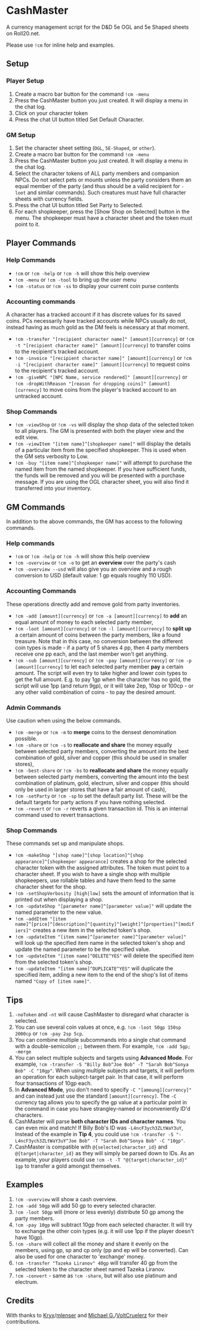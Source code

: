 # CashMaster

A currency management script for the D&D 5e OGL and 5e Shaped sheets on Roll20.net.

Please use `!cm` for inline help and examples.

## Setup

### Player Setup

1. Create a macro bar button for the command `!cm -menu`
2. Press the CashMaster button you just created.  It will display a menu in the chat log.
3. Click on your character token
4. Press the chat UI button titled Set Default Character.

### GM Setup

1. Set the character sheet setting (`OGL`, `5E-Shaped`, or `other`).
2. Create a macro bar button for the command `!cm -menu`
3. Press the CashMaster button you just created.  It will display a menu in the chat log.
4. Select the character tokens of ALL party members and companion NPCs.  Do not select pets or mounts unless the party considers them an equal member of the party (and thus should be a valid recipient for `-loot` and similar commands).  Such creatures must have full character sheets with currency fields.
5. Press the chat UI button titled Set Party to Selected.
6. For each shopkeeper, press the [Show Shop on Selected] button in the menu.  The shopkeeper must have a character sheet and the token must point to it.

## Player Commands

### Help Commands

- `!cm` or `!cm -help` or `!cm -h` will show this help overview
- `!cm -menu` or `!cm -tool` to bring up the user menu
- `!cm -status` or `!cm -ss` to display your current coin purse contents

### Accounting commands

A character has a tracked account if it has discrete values for its saved coins.  PCs necessarily have tracked accounts while NPCs usually do not, instead having as much gold as the DM feels is necessary at that moment.
- `!cm -transfer "[recipient character name]" [amount][currency]` or `!cm -t "[recipient character name]" [amount][currency]` to transfer coins to the recipient's tracked account.
- `!cm -invoice "[recipient character name]" [amount][currency]` or `!cm -i "[recipient character name]" [amount][currency]` to request coins to the recipient's tracked account.
- `!cm -giveNPC "[NPC Name, service rendered]" [amount][currency]` or `!cm -dropWithReason "[reason for dropping coins]" [amount][currency]` to move coins from the player's tracked account to an untracked account.

### Shop Commands

- `!cm -viewShop` or `!cm -vs` will display the shop data of the selected token to all players.  The GM is presented with both the player view and the edit view.
- `!cm -viewItem "[item name]^[shopkeeper name]"` will display the details of a particular item from the specified shopkeeper.  This is used when the GM sets verbosity to Low.
- `!cm -buy "[item name]^[shopkeeper name]"` will attempt to purchase the named item from the named shopkeeper.  If you have sufficient funds, the funds will be removed and you will be presented with a purchase message.  If you are using the OGL character sheet, you will also find it transferred into your inventory.

## GM Commands

In addition to the above commands, the GM has access to the following commands.

### Help commands

- `!cm` or `!cm -help` or `!cm -h` will show this help overview
- `!cm -overview` or `!cm -o` to get an **overview** over the party's cash
- `!cm -overview --usd` will also give you an overview and a rough conversion to USD (default value: 1 gp equals roughly 110 USD).

### Accounting Commands

These operations directly add and remove gold from party inventories.
- `!cm -add [amount][currency]` or `!cm -a [amount][currency]` to **add** an equal amount of money to each selected party member,
- `!cm -loot [amount][currency]` or `!cm -l [amount][currency]` to **split up** a certain amount of coins between the party members, like a found treasure. Note that in this case, no conversion between the different coin types is made - if a party of 5 shares 4 pp, then 4 party members receive one pp each, and the last member won't get anything.
- `!cm -sub [amount][currency]` or `!cm -pay [amount][currency]` or `!cm -p [amount][currency]` to let each selected party member **pay** a certain amount. The script will even try to take higher and lower coin types to get the full amount. E.g. to pay 1gp when the character has no gold, the script will use 1pp (and return 9gp), or it will take 2ep, 10sp or 100cp - or any other valid combination of coins - to pay the desired amount.

### Admin Commands

Use caution when using the below commands.
- `!cm -merge` or `!cm -m` to **merge** coins to the densest denomination possible.
- `!cm -share` or `!cm -s` to **reallocate and share** the money equally between selected party members, converting the amount into the best combination of gold, silver and copper (this should be used in smaller stores),
- `!cm -best-share` or `!cm -bs` to **reallocate and share** the money equally between selected party members, converting the amount into the best combination of platinum, gold, electrum, silver and copper (this should only be used in larger stores that have a fair amount of cash),
- `!cm -setParty` or `!cm -sp` to set the default party list.  These will be the default targets for party actions if you have nothing selected.
- `!cm -revert` or `!cm -r` reverts a given transaction id.  This is an internal command used to revert transactions.

### Shop Commands

These commands set up and manipulate shops.
- `!cm -makeShop "[shop name]^[shop location]^[shop appearance]^[shopkeeper appearance]` creates a shop for the selected character token with the assigned attributes.  The token must point to a character sheet.  If you wish to have a single shop with multiple shopkeepers, use rollable tables and have them feed to the same character sheet for the shop.
- `!cm -setShopVerbosity [high|low]` sets the amount of information that is printed out when displaying a shop.
- `!cm -updateShop "[parameter name]^[parameter value]"` will update the named parameter to the new value.
- `!cm -addItem "[item name]^[price]^[description]^[quantity]^[weight]^[properties]^[modifiers]"` creates a new item in the selected token's shop.
- `!cm -updateItem "[item name]^[parameter name]^[parameter value]"` will look up the specified item name in the selected token's shop and update the named parameter to be the specified value.
- `!cm -updateItem "[item name]^DELETE^YES"` will delete the specified item from the selected token's shop.
- `!cm -updateItem "[item name]^DUPLICATE^YES"` will duplicate the specified item, adding a new item to the end of the shop's list of items named `"Copy of [item name]"`.

## Tips

1. `-noToken` and `-nt` will cause CashMaster to disregard what character is selected.
2. You can use several coin values at once, e.g. `!cm -loot 50gp 150sp 2000cp` or `!cm -pay 2sp 5cp`.
3. You can combine multiple subcommands into a single chat command with a double-semicolon `;;` between them.  For example, `!cm -add 5gp; -merge`
4. You can select multiple subjects and targets using **Advanced Mode**.  For example, `!cm -transfer -S "Billy Bob^Joe Bob" -T "Sarah Bob^Sonya Bob" -C "10gp"`.  When using multiple subjects and targets, it will perform an operation for each subject-target pair.  In that case, it will perform four transactions of 10gp each.
5. In **Advanced Mode**, you don't need to specify `-C "[amoung][currency]"` and can instead just use the standard `[amount][currency]`.  The ` -C ` currency tag allows you to specify the gp value at a particular point in the command in case you have strangley-named or inconveniently ID'd characters.
6. CashMaster will parse **both character IDs and character names**.  You can even mix and match!  If Billy Bob's ID was `-L4ncF3ych3ZLtWaY3uY`, Instead of the example in **Tip 4**, you could use `!cm -transfer -S "-L4ncF3ych3ZLtWaY3uY^Joe Bob" -T "Sarah Bob^Sonya Bob" -C "10gp"`.
7. CashMaster is compatible with `@{selected|character_id}` and `@{target|character_id}` as they will simply be parsed down to IDs.  As an example, your players could use `!cm -t -T "@{target|character_id}" 1gp` to transfer a gold amongst themselves.

## Examples

1. `!cm -overview` will show a cash overview.
2. `!cm -add 50gp` will add 50 gp to every selected character.
3. `!cm -loot 50gp` will (more or less evenly) distribute 50 gp among the party members.
4. `!cm -pay 10gp` will subtract 10gp from each selected character. It will try to exchange the other coin types (e.g. it will use 1pp if the player doesn't have 10gp).
5. `!cm -share` will collect all the money and share it evenly on the members, using gp, sp and cp only (pp and ep will be converted). Can also be used for one character to 'exchange' money.
6. `!cm -transfer "Tazeka Liranov" 40gp` will transfer 40 gp from the selected token to the character sheet named Tazeka Liranov.
7. `!cm -convert` - same as `!cm -share`, but will also use platinum and electrum.

## Credits

With thanks to [Kryx](https://app.roll20.net/users/277007/kryx)/[mlenser](https://github.com/mlenser) and [Michael G.](https://app.roll20.net/users/1583758/michael-g)/[VoltCruelerz](https://github.com/VoltCruelerz) for their contributions.
